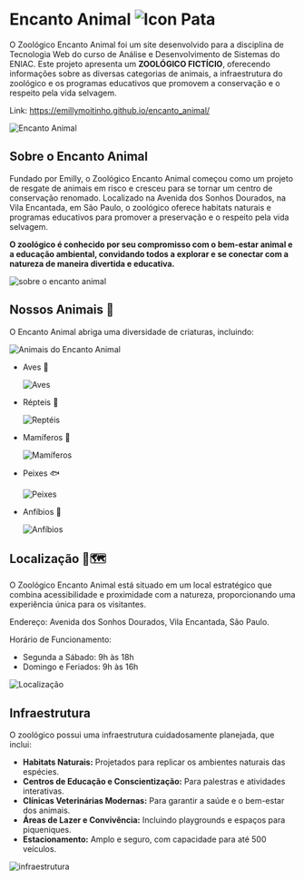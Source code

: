 # Encanto Animal ![Icon Pata](img/pata.png)

O Zoológico Encanto Animal foi um site desenvolvido para a disciplina de Tecnologia Web do curso de Análise e Desenvolvimento de Sistemas do ENIAC. Este projeto apresenta um **ZOOLÓGICO FICTÍCIO**, oferecendo informações sobre as diversas categorias de animais, a infraestrutura do zoológico e os programas educativos que promovem a conservação e o respeito pela vida selvagem.

Link: https://emillymoitinho.github.io/encanto_animal/

![Encanto Animal](img/capa.png)

## Sobre o Encanto Animal
Fundado por Emilly, o Zoológico Encanto Animal começou como um projeto de resgate de animais em risco e cresceu para se tornar um centro de conservação renomado. Localizado na Avenida dos Sonhos Dourados, na Vila Encantada, em São Paulo, o zoológico oferece habitats naturais e programas educativos para promover a preservação e o respeito pela vida selvagem.

**O zoológico é conhecido por seu compromisso com o bem-estar animal e a educação ambiental, convidando todos a explorar e se conectar com a natureza de maneira divertida e educativa.**

![sobre o encanto animal](img/sobre.jpeg)

## Nossos Animais 🐾
O Encanto Animal abriga uma diversidade de criaturas, incluindo:

![Animais do Encanto Animal](img/nossos_animais.jpeg)

- Aves 🦜
  
  ![Aves](img/gitaves.jpeg)
  
- Répteis 🐊
  
  ![Reptéis](img/gitrepteis.jpeg)
  
- Mamíferos 🦁
  
  ![Mamíferos](img/gitmamiferos.jpeg)
  
- Peixes 🐟 
  
  ![Peixes](img/gitpeixes.jpeg)
  
- Anfíbios 🐸
  
  ![Anfíbios](img/gitanfibios.jpeg)



## Localização 📍🗺

O Zoológico Encanto Animal está situado em um local estratégico que combina acessibilidade e proximidade com a natureza, proporcionando uma experiência única para os visitantes.

Endereço: Avenida dos Sonhos Dourados, Vila Encantada, São Paulo.

Horário de Funcionamento:

- Segunda a Sábado: 9h às 18h
- Domingo e Feriados: 9h às 16h

![Localização](img/localizacao.jpeg)

## Infraestrutura
O zoológico possui uma infraestrutura cuidadosamente planejada, que inclui:

- **Habitats Naturais:** Projetados para replicar os ambientes naturais das espécies.
- **Centros de Educação e Conscientização:** Para palestras e atividades interativas.
- **Clínicas Veterinárias Modernas:** Para garantir a saúde e o bem-estar dos animais.
- **Áreas de Lazer e Convivência:** Incluindo playgrounds e espaços para piqueniques.
 - **Estacionamento:** Amplo e seguro, com capacidade para até 500 veículos.

![infraestrutura](img/infra.jpeg)











